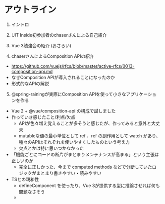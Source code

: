 # アウトライン
1. イントロ
2. UIT Inside初参加者のchaserさんによる自己紹介
3. Vue 3勉強会の紹介 (おさらい)

4. chaserさんによるComposition APIの紹介
- https://github.com/vuejs/rfcs/blob/master/active-rfcs/0013-composition-api.md
- なぜComposition APIが導入されることになったのか
- 形式的なAPIの解説

5. @spring-rainingが実際にComposition APIを使って小さなアプリケーションを作る
- Vue 2 + @vue/composition-api の構成で試しました
- 作っていき感じたこと/利点/欠点
  - APIが色々増え覚えることが多そうと感じたが、作ってみると意外と大丈夫
  - mutableな値の最小単位として ref 、ref の副作用として watch があり、種々のAPIはそれぞれを使いやすくしたものという考え方
  - 欠点とかは特に思いつかなかった
- 「機能ごとにコードの断片がまとまりメンテナンスが高まる」という主張は正しいのか
  - 完全に正しかった、今まで computed methods などで分断していたロジックがまとまり書きやすい・読みやすい
- TSとの親和性
  - defineComponent を使ったり、Vue 3が提供する型に推論させれば何も問題なさそう
  - <template> 内の型が自由に効かないもどかしさ
    - render functionを使えば解決するかも
    - Vue 3を使えば解決するかも
  - Template ref周りが依然しんどい
    - https://vue-composition-api-rfc.netlify.com/api.html#template-refs
    - そもそも @vue/composition-api ではVue 2の制約で文字列でしか指定できない
    - 特に v-for と組み合わさった文法はかなり分かりづらい
<div
  v-for="(item, i) in list"
  :ref="el => { divs[i] = el }">
  {{ item }}
</div>

6. Reactとの比較
- Renderingの度に何度も関数が呼び出される、というHooksの動作は初心者にとって直感的でないのは確か
- 逆にReact Hooksはただの関数であることによってSimpleを保っている
- Composition APIにおける computed() は、Hooksではただの変数

7. Drawbacksの深堀り
- Ref vs Reactiveの概念
- 柔軟性が以前より増す代わりに品質を維持するのが大変なのでは？
- 柔軟性を「多様性・方向性」と考えることもできそう
- @spring-raining: 並のOSSなら分断が起きるかもしれないが、Vueならドキュメントやサードパーティのサポート等しっかりやってくれそう

8. @vue/composition-api について
- Vue 2でもComposition APIを使用可能になるプラグインだが、そもそもサポート対象なのか、どの期間までサポートされるのか？
- chaserさんがIssueで質問してくれた、そして返信がきた
- https://github.com/vuejs/composition-api/issues/282

9. Composition APIを使うべきか否か？
- さんざん議論されている命題だが、一応2人の立場としても表明しておきたい
- @spring-raining:
  - APIとして明らかに使いやすくなっているので積極的に使いたい
  - 使うならTypeScript、render functionと組み合わせたい
- chaserさん:
  - Vueの型サポートが弱いのはかなり苦しめられたので新規ならすぐさま使いたい
  - 既存の場合は利用しているpluginに破壊的修正が入る可能性が高いので要注意という形になりそう
10. クロージング

# メモ
2. UIT Inside初参加者の吉澤さんによる自己紹介
- 社内ではAbyss(S3 likeの物にuploadを行うcli)とBelchero(nodeのpaas。簡易heroku)という社内ツールの開発/メンテ/運用などをやっている
- フロントエンドの部署に所属しているがメイン業務がバックエンドやインフラという変わり種
- オフではRustをメインにやっている。wasmとして動くrust製簡易jvm作ったりとかrustfmtのバグをもりもり直したりとかしてた

3. 吉澤さんによるComposition APIの紹介
## summary
- 関数ベースのAPIを提供することで柔軟に実装ができる様になりましたよ
- 具体的には
a. setupという新規の関数が出来上がる
b. thisを使わない
c. dataの代わりやreactiveな値を使いたい場合はrefとreactiveを用いる

a. setupについて
- setupという関数が新規に提供される
- computedやonMountedなどのmethodsがvueのmoduleからimportできる
- template内で扱いたい値はreturnで返す
- mountedなどのライフサイクルを仕込みたい場合は、setup内で宣言する
b. thisを使わない
- propsとかどうするの？
  - setupの引数として2つ渡される
    - 第一引数: props
    - 第二引数: context
      - attrs
      - emit
      - slots
c. dataの代わりやreactiveな値を使いたい場合はrefとreactiveを用いる
- Refはプリミティブな変数
- Reactiveはオブジェクト
- data関数でreturnしたものは暗黙的にreactive関数を実行したものとして扱われている
This is the very essence of Vue's reactivity system. When you return an object from data() in a component, it is internally made reactive by reactive()

## Motivation
- 大規模プロジェクトでも使いやすくするためにコードの可読性やてスタビリティを上げたい
- ロジックの再利用がもっと便利にできる様にしたい
- 型のサポートを強化したい

# optionといっているもの
- components
- props
- data
- computed
- methods
- lifecycle methods

=> これはオプショナルなものというよりはロジックが散らばるということが問題の様

# reuse component
## 2.0だと3つあった
1. mixins
- name conflict                   名前の衝突
- unclear relationships           関係性が不明瞭
- not easily reusable             再利用しにくい
2. mixin factories
- Weak Namespacing                namespaceは相変わらず問題
- implicit property additions     プロパティの追加が暗黙的である
- No instance access at runtime   実行時にinstanceにアクセスできない
3. scoped slot
- increase indentation            インデントが増える
- lots of configuration           設定が多い
- less flexible                   柔軟性にかける
- less performant                 パフォーマンスに問題がある

4. composition functions
- advanced syntax                 新規に導入されたものである


### Better Type Inference
- thisへの依存を取り除きましょうね。そうすると色々な問題が解決しますよという感じがある
- this.$props とかその辺りを避懈怠
- class componentについて触れないと駄目


7. Drawbacksの深堀り
- Ref vs Reactiveの概念
- 柔軟性が以前より増す代わりに品質を維持するのが大変なのでは？
- 柔軟性を「多様性・方向性」と考えることもできそう
- @spring-raining: 並のOSSなら分断が起きるかもしれないが、Vueならドキュメントやサードパーティのサポート等しっかりやってくれそう

7. Drawbacksの深堀り
## ref vs reactive
- Refはプリミティブな変数
- Reactiveはオブジェクト
  - Reactiveはvue2系のVue.obseravableです。RxJS observablesと混じると良くないので改名したそうです
  - 注意が必要でdestructed, spreadするとReactiveの効果がなくなる
  - destructed, spreadしたい場合はtoRefsというAPIがあるので、それを使う
  - 意図的に分けたのは性能の問題か何か? ソースを読んだり測定してみると面白いかもね

- @vue/composition-api を使うことで当面はVue 2でもComposition APIを使用可能
  - 試験利用目的っぽい。少なくとも現状でmigrationの用途で使わせるつもりはなさそう
  - とりあえず質問のためにissue投げた
  - 移行に使えるレベルのものではあるが
    - パフォーマンスクリティカルなところに使う際は注意
    - 私はサイドプロジェクト以外でプロジェクト全体の移行に使ってはいない
    - 2020 Q1目標にmigration toolを作る予定はある。vueのprojectをみてね
